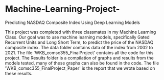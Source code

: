 # Machine-Learning-Project-
Predicting NASDAQ Composite Index Using Deep  Learning Models

This project was completed with three classmates in my Machine Learning Class. Our goal was to use machine learning models, specifically Gated Recurrent Units and Long Short Term, to predict the price of the NASDAQ composite index. The data folder contains data of the index from 2002 to 2021. The file 'WKB_comsc355_FinalProject' contains all the code for this project. The Results folder is a compilation of graphs and results from the models tested, many of these graphs can also be found in the code. The file 'WKB_comsc355_FinalProject_Paper' is the report that we wrote based on these results. 
